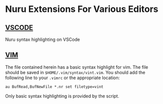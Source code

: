 # Nuru Extensions For Various Editors

## [VSCODE](./vscode/)

Nuru syntax highlighting on VSCode

## [VIM](./vim)

The file contained herein has a basic syntax highlight for vim.
The file should be saved in `$HOME/.vim/syntax/vint.vim`.
You should add the following line to your `.vimrc` or the appropriate location:

```vim
au BufRead,BufNewFile *.nr set filetype=vint
```

Only basic syntax highlighting is provided by the script.
